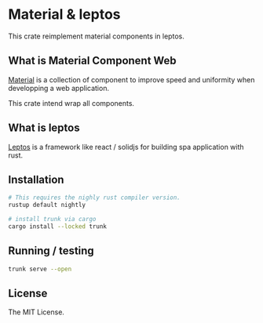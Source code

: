 # Material & leptos

This crate reimplement material components in leptos.

## What is Material Component Web
[Material](https://github.com/material-components/material-components-web) is a collection of component to improve speed and uniformity when developping a web application.

This crate intend wrap all components.

## What is leptos

[Leptos](https://github.com/leptos-rs/leptos) is a framework like react / solidjs for building spa application with rust.


## Installation

```bash
# This requires the nighly rust compiler version.
rustup default nightly

# install trunk via cargo
cargo install --locked trunk
```

## Running / testing

```bash
trunk serve --open
```

## License

The MIT License.
